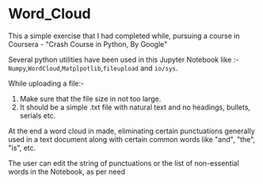# Word_Cloud

This a simple exercise that I had completed while, pursuing a course in Coursera - "Crash Course in Python, By Google"

Several python utilities have been used in this Jupyter Notebook like :-
`Numpy`,`WordCloud`,`Matplpotlib`,`fileupload` and `io/sys`.

While uploading a file:-
 1. Make sure that the file size in not too large.
 2. It should be a simple .txt file with natural text and no headings, bullets, serials etc.
 
 At the end a word cloud in made, eliminating certain punctuations generally used in a text document along with certain common words like "and", "the", "is", etc.
 
 The user can edit the string of punctuations or the list of non-essential words in the Notebook, as per need
